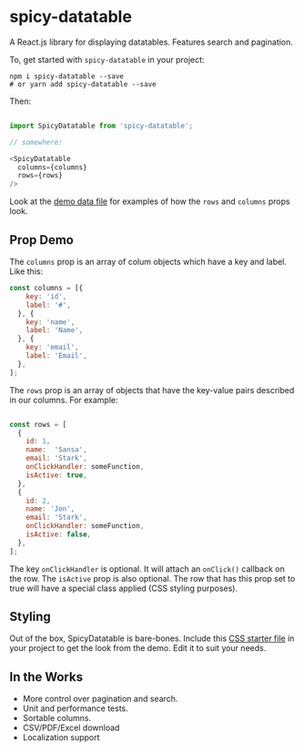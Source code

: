 # spicy-datatable

A React.js library for displaying datatables. Features search and pagination.

To, get started with `spicy-datatable` in your project:

```
npm i spicy-datatable --save
# or yarn add spicy-datatable --save
```

Then:

```javascript

import SpicyDatatable from 'spicy-datatable';

// somewhere:

<SpicyDatatable
  columns={columns}
  rows={rows}
/>

```

Look at the [demo data file](https://github.com/filipdanic/spicy-datatable/blob/master/src/demo-data.js) for examples of how the `rows` and `columns` props look.

## Prop Demo

The `columns` prop is an array of colum objects which have a key and label. Like this:

```javascript
const columns = [{
    key: 'id',
    label: '#',
  }, {
    key: 'name',
    label: 'Name',
  }, {
    key: 'email',
    label: 'Email',
  },
];
```

The `rows` prop is an array of objects that have the key-value pairs described in our columns. For example:

```javascript

const rows = [
  {
    id: 1,
    name:  'Sansa',
    email: 'Stark',
    onClickHandler: someFunction,
    isActive: true,
  },
  {
    id: 2,
    name: 'Jon',
    email: 'Stark',
    onClickHandler: someFunction,
    isActive: false,
  },
];
```

The key `onClickHandler` is optional. It will attach an `onClick()` callback on the row. The `isActive` prop is also optional. The row that has this prop set to true will have a special class applied (CSS styling purposes).

## Styling

Out of the box, SpicyDatatable is bare-bones. Include this [CSS starter file](https://github.com/filipdanic/spicy-datatable/blob/master/src/sample-styles.css) in your project to get the look from the demo. Edit it to suit your needs.

## In the Works

- More control over pagination and search.
- Unit and performance tests.
- Sortable columns.
- CSV/PDF/Excel download
- Localization support
